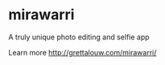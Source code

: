# mirawarri
A truly unique photo editing and selfie app

Learn more http://grettalouw.com/mirawarri/
